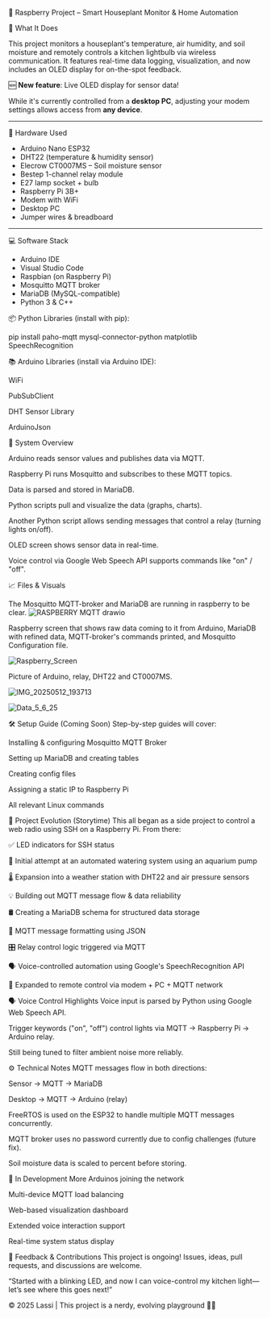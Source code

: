 🌿 Raspberry Project – Smart Houseplant Monitor & Home Automation

🧠 What It Does

This project monitors a houseplant's temperature, air humidity, and soil moisture and remotely controls a kitchen lightbulb via wireless communication. It features real-time data logging, visualization, and now includes an OLED display for on-the-spot feedback.

🆕 **New feature**: Live OLED display for sensor data!

While it's currently controlled from a **desktop PC**, adjusting your modem settings allows access from **any device**.

---

🔩 Hardware Used

- Arduino Nano ESP32  
- DHT22 (temperature & humidity sensor)  
- Elecrow CT0007MS – Soil moisture sensor  
- Bestep 1-channel relay module  
- E27 lamp socket + bulb  
- Raspberry Pi 3B+  
- Modem with WiFi  
- Desktop PC  
- Jumper wires & breadboard  

---

💻 Software Stack

- Arduino IDE  
- Visual Studio Code  
- Raspbian (on Raspberry Pi)  
- Mosquitto MQTT broker  
- MariaDB (MySQL-compatible)  
- Python 3 & C++  

📦 Python Libraries (install with pip):

pip install paho-mqtt mysql-connector-python matplotlib SpeechRecognition

📚 Arduino Libraries (install via Arduino IDE):

WiFi

PubSubClient

DHT Sensor Library

ArduinoJson

🔌 System Overview

Arduino reads sensor values and publishes data via MQTT.

Raspberry Pi runs Mosquitto and subscribes to these MQTT topics.

Data is parsed and stored in MariaDB.

Python scripts pull and visualize the data (graphs, charts).

Another Python script allows sending messages that control a relay (turning lights on/off).

OLED screen shows sensor data in real-time.

Voice control via Google Web Speech API supports commands like "on" / "off".

📈 Files & Visuals

The Mosquitto MQTT-broker and MariaDB are running in raspberry to be clear.
![RASPBERRY MQTT drawio](https://github.com/user-attachments/assets/423cc79c-720c-4da1-924b-9512d51378bf)

Raspberry screen that shows raw data coming to it from Arduino, MariaDB with refined data, MQTT-broker's commands printed, and Mosquitto Configuration file.

 ![Raspberry_Screen](https://github.com/user-attachments/assets/bad0d5c6-cccf-49a7-b7a5-13e160dc3fb4)
 

Picture of Arduino, relay, DHT22 and CT0007MS.

 ![IMG_20250512_193713](https://github.com/user-attachments/assets/594e2884-1b37-4512-9ff4-e0b6e209720b)

 ![Data_5_6_25](https://github.com/user-attachments/assets/ceab0de0-2657-4816-abce-be7aa1dbde2e)

🛠️ Setup Guide (Coming Soon)
Step-by-step guides will cover:

Installing & configuring Mosquitto MQTT Broker

Setting up MariaDB and creating tables

Creating config files

Assigning a static IP to Raspberry Pi

All relevant Linux commands

🔭 Project Evolution (Storytime)
This all began as a side project to control a web radio using SSH on a Raspberry Pi. From there:

✅ LED indicators for SSH status

🌿 Initial attempt at an automated watering system using an aquarium pump

🌡️ Expansion into a weather station with DHT22 and air pressure sensors

💡 Building out MQTT message flow & data reliability

🛢️ Creating a MariaDB schema for structured data storage

🔄 MQTT message formatting using JSON

🎛️ Relay control logic triggered via MQTT

🗣️ Voice-controlled automation using Google's SpeechRecognition API

📶 Expanded to remote control via modem + PC + MQTT network

🗣️ Voice Control Highlights
Voice input is parsed by Python using Google Web Speech API.

Trigger keywords ("on", "off") control lights via MQTT → Raspberry Pi → Arduino relay.

Still being tuned to filter ambient noise more reliably.

⚙️ Technical Notes
MQTT messages flow in both directions:

Sensor → MQTT → MariaDB

Desktop → MQTT → Arduino (relay)

FreeRTOS is used on the ESP32 to handle multiple MQTT messages concurrently.

MQTT broker uses no password currently due to config challenges (future fix).

Soil moisture data is scaled to percent before storing.

🚧 In Development
More Arduinos joining the network

Multi-device MQTT load balancing

Web-based visualization dashboard

Extended voice interaction support

Real-time system status display

💬 Feedback & Contributions
This project is ongoing! Issues, ideas, pull requests, and discussions are welcome.

“Started with a blinking LED, and now I can voice-control my kitchen light—let’s see where this goes next!”

© 2025 Lassi | This project is a nerdy, evolving playground 🔧🌱

